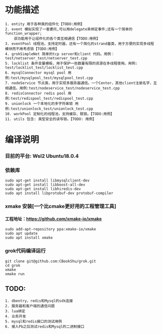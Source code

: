 # 功能描述
    1. entity 用于各种类的组件化【TODO:用例】
    2. event 模拟实现了一套委托,可以用delegate来绑定事件;还有一个简单的function_wrapper;
        该功能用于让组件化的各个类互相通信【TODO:用例】
    3. eventPool 线程池，支持定时器，还有一个简化的strand基类，用于方便的实现多线程模块而不用考虑锁【TODO:用例】
    4. grokSimpleNet 简单的tcp server和client 代码。用例：test/netserver_test/netserver_test.cpp
    5. locklist 条件变量模板，用于保护一些数量有限的资源在多线程使用。用例: test/locklist_test/locklist_test.cpp
    6. mysqlConnector mysql pool 用例:test/mysqlpool_test/mysqlpool_test.cpp
    7. nodeService 节点类，用于实现多服务器通信。一个Center，其他client注册名字，互相通信。用例:test/nodeservice_test/nodeservice_test.cpp
    8. redisConnector redis pool 用例:test/redispool_test/redispool_test.cpp
    9. unionlock 一个本地化的多字符串锁 用例:test/unionlock_test/unionlock_test.cpp
    10. workPool 定制化的线程池，支持缓存、联锁。【TODO:用例】
    11. utils 包含: 类型安全的读写锁。【TODO: 用例】

# 编译说明
### 目前的平台: Wsl2 Ubuntu18.0.4
### 依赖库
    sudo apt-get install libmysqlclient-dev  
    sudo apt-get install libboost-all-dev  
    sudo apt-get install libhiredis-dev
    sudo apt install libprotobuf-dev protobuf-compiler
    
### xmake 安装[一个比cmake更好用的工程管理工具]
#### 工程地址：https://github.com/xmake-io/xmake  
    sudo add-apt-repository ppa:xmake-io/xmake
    sudo apt update
    sudo apt install xmake
  

<!-- ### cpp mysql sdk
    git clone -b 1.1.13 git@github.com:mysql/mysql-connector-cpp.git  
    cd mysql-connector-cpp  
    cmake .  
    make  
    sudo make install   -->

### grok代码编译运行
    git clone git@github.com:CBookShu/grok.git  
    cd grok  
    xmake
    xmake run 

## TODO:
    1. dbentry，redis和Mysql的sdk连接
    2. 服务器和客户端的通信问题
    3. lua绑定
    4. 业务开发
    5. mysql和redis接口的测试用例
    6. 接入Pb之后测试redis和Mysql的二进制接口
